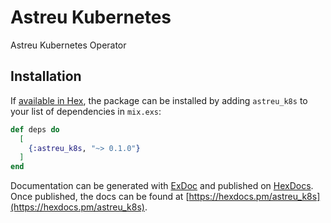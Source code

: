 # Astreu Kubernetes

Astreu Kubernetes Operator

## Installation

If [available in Hex](https://hex.pm/docs/publish), the package can be installed
by adding `astreu_k8s` to your list of dependencies in `mix.exs`:

```elixir
def deps do
  [
    {:astreu_k8s, "~> 0.1.0"}
  ]
end
```

Documentation can be generated with [ExDoc](https://github.com/elixir-lang/ex_doc)
and published on [HexDocs](https://hexdocs.pm). Once published, the docs can
be found at [https://hexdocs.pm/astreu_k8s](https://hexdocs.pm/astreu_k8s).

